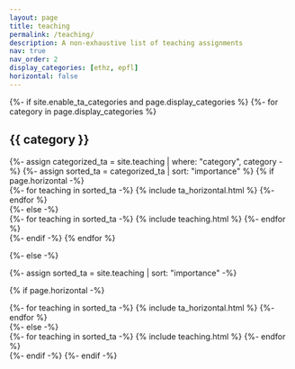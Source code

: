 ```yaml
---
layout: page
title: teaching
permalink: /teaching/
description: A non-exhaustive list of teaching assignments
nav: true
nav_order: 2
display_categories: [ethz, epfl]
horizontal: false
---
```


<!-- pages/teaching.md -->
<div class="teaching">
{%- if site.enable_ta_categories and page.display_categories %}
  <!-- Display categorized teaching -->
  {%- for category in page.display_categories %}
  <h2 class="category">{{ category }}</h2>
  {%- assign categorized_ta = site.teaching | where: "category", category -%}
  {%- assign sorted_ta = categorized_ta | sort: "importance" %}
  <!-- Generate cards for each teaching -->
  {% if page.horizontal -%}
  <div class="container">
    <div class="row row-cols-2">
    {%- for teaching in sorted_ta -%}
      {% include ta_horizontal.html %}
    {%- endfor %}
    </div>
  </div>
  {%- else -%}
  <div class="grid">
    {%- for teaching in sorted_ta -%}
      {% include teaching.html %}
    {%- endfor %}
  </div>
  {%- endif -%}
  {% endfor %}

{%- else -%}
<!-- Display teaching without categories -->
  {%- assign sorted_ta = site.teaching | sort: "importance" -%}
  <!-- Generate cards for each teaching -->
  {% if page.horizontal -%}
  <div class="container">
    <div class="row row-cols-2">
    {%- for teaching in sorted_ta -%}
      {% include ta_horizontal.html %}
    {%- endfor %}
    </div>
  </div>
  {%- else -%}
  <div class="grid">
    {%- for teaching in sorted_ta -%}
      {% include teaching.html %}
    {%- endfor %}
  </div>
  {%- endif -%}
{%- endif -%}
</div>
